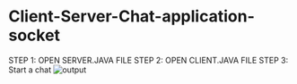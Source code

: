 # Client-Server-Chat-application-socket
STEP 1: OPEN SERVER.JAVA FILE
STEP 2: OPEN CLIENT.JAVA FILE
STEP 3: Start a chat
![output](https://github.com/PraveenCEO/Client-Server-Chat-application-socket/assets/96170325/dce1a47a-9e2e-4e23-adba-515dbe1384b6)
